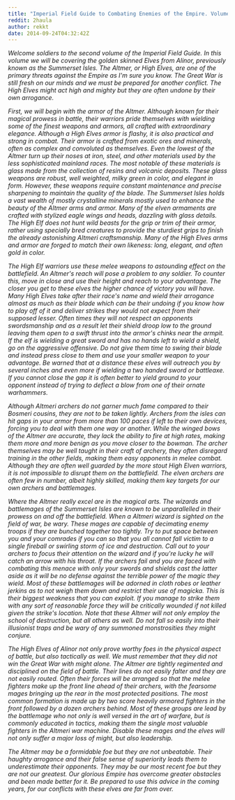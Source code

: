 ```yaml
---
title: "Imperial Field Guide to Combating Enemies of the Empire. Volume 2: The Altmer"
reddit: 2haula
author: rekkt
date: 2014-09-24T04:32:42Z
---
```


*Welcome soldiers to the second volume of the Imperial Field Guide. In this volume we will be covering the golden skinned Elves from Alinor, previously known as the Summerset Isles. The Altmer, or High Elves, are one of the primary threats against the Empire as I'm sure you know. The Great War is still fresh on our minds and we must be prepared for another conflict. The High Elves might act high and mighty but they are often undone by their own arrogance.*

*First, we will begin with the armor of the Altmer. Although known for their magical prowess in battle, their warriors pride themselves with wielding some of the finest weapons and armors, all crafted with extraordinary elegance. Although a High Elves armor is flashy, it is also practical and strong in combat. Their armor is crafted from exotic ores and minerals, often as complex and convoluted as themselves. Even the lowest of the Altmer turn up their noses at iron, steel, and other materials used by the less sophisticated mainland races. The most notable of these materials is glass made from the collection of resins and volcanic deposits. These glass weapons are robust, well weighted, milky green in color, and elegant in form. However, these weapons require constant maintenance and precise sharpening to maintain the quality of the blade. The Summerset Isles holds a vast wealth of mostly crystalline minerals mostly used to enhance the beauty of the Altmer arms and armor. Many of the elven armaments are crafted with stylized eagle wings and heads, dazzling with glass details. The High Elf does not hunt wild beasts for the grip or trim of their armor, rather using specially bred creatures to provide the sturdiest grips to finish the already astonishing Altmeri craftsmanship. Many of the High Elves arms and armor are forged to match their own likeness: long, elegant, and often gold in color.*

*The High Elf warriors use these melee weapons to astounding effect on the battlefield. An Altmer's reach will pose a problem to any soldier. To counter this, move in close and use their height and reach to your advantage. The closer you get to these elves the higher chance of victory you will have. Many High Elves take after their race's name and wield their arrogance almost as much as their blade which can be their undoing if you know how to play off of it and deliver strikes they would not expect from their supposed lesser. Often times they will not respect an opponents swordsmanship and as a result let their shield droop low to the ground leaving them open to a swift thrust into the armor's chinks near the armpit. If the elf is wielding a great sword and has no hands left to wield a shield, go on the aggressive offensive. Do not give them time to swing their blade and instead press close to them and use your smaller weapon to your advantage. Be warned that at a distance these elves will outreach you by several inches and even more if wielding a two handed sword or battleaxe. If you cannot close the gap it is often better to yield ground to your opponent instead of trying to deflect a blow from one of their ornate warhammers.*

*Although Altmeri archers do not garner much fame compared to their Bosmeri cousins, they are not to be taken lightly. Archers from the isles can hit gaps in your armor from more than 100 paces if left to their own devices, forcing you to deal with them one way or another. While the winged bows of the Altmer are accurate, they lack the ability to fire at high rates, making them more and more benign as you move closer to the bowman. The archer themselves may be well taught in their craft of archery, they often disregard training in the other fields, making them easy opponents in melee combat. Although they are often well guarded by the more stout High Elven warriors, it is not impossible to disrupt them on the battlefield. The elven archers are often few in number, albeit highly skilled, making them key targets for our own archers and battlemages.*

*Where the Altmer really excel are in the magical arts. The wizards and battlemages of the Summerset Isles are known to be unparallelled in their prowess on and off the battlefield. When a Altmeri wizard is sighted on the field of war, be wary. These mages are capable of decimating enemy troops if they are bunched together too tightly. Try to put space between you and your comrades if you can so that you all cannot fall victim to a single fireball or swirling storm of ice and destruction. Call out to your archers to focus their attention on the wizard and if you're lucky he will catch an arrow with his throat. If the archers fail and you are faced with combating this menace with only your swords and shields cast the latter aside as it will be no defense against the terrible power of the magic they wield. Most of these battlemages will be adorned in cloth robes or leather jerkins as to not weigh them down and restrict their use of magicka. This is their biggest weakness that you can exploit. If you manage to strike them with any sort of reasonable force they will be critically wounded if not killed given the strike's location. Note that these Altmer will not only employ the school of destruction, but all others as well. Do not fall so easily into their illusionist traps and be wary of any summoned monstrosities they might conjure.*

*The High Elves of Alinor not only prove worthy foes in the physical aspect of battle, but also tactically as well. We must remember that they did not win the Great War with might alone. The Altmer are tightly regimented and disciplined on the field of battle. Their lines do not easily falter and they are not easily routed. Often their forces will be arranged so that the melee fighters make up the front line ahead of their archers, with the fearsome mages bringing up the rear in the most protected positions. The most common formation is made up by two score heavily armored fighters in the front followed by a dozen archers behind. Most of these groups are lead by the battlemage who not only is well versed in the art of warfare, but is commonly educated in tactics, making them the single most valuable fighters in the Altmeri war machine. Disable these mages and the elves will not only suffer a major loss of might, but also leadership.*

*The Altmer may be a formidable foe but they are not unbeatable. Their haughty arrogance and their false sense of superiority leads them to underestimate their opponents. They may be our most recent foe but they are not our greatest. Our glorious Empire has overcome greater obstacles and been made better for it. Be prepared to use this advice in the coming years, for our conflicts with these elves are far from over.*  




